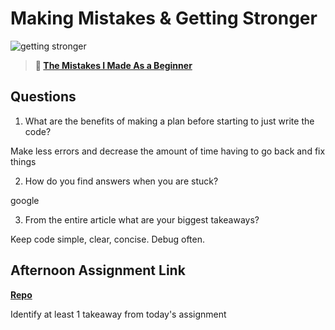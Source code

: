 # Making Mistakes & Getting Stronger

![getting stronger](https://bcw.blob.core.windows.net/public/img/lesson-images/js-bootcamp-logo.jpg)

> **📖 [The Mistakes I Made As a Beginner](https://codeworksacademy.com/fs-student-guide/resources/wk2/06-Coding-Mistakes)**

## Questions

1. What are the benefits of making a plan before starting to just write the code?

Make less errors and decrease the amount of time having to go back and fix things

2. How do you find answers when you are stuck? 

google

3. From the entire article what are your biggest takeaways?

Keep code simple, clear, concise. Debug often. 

## Afternoon Assignment Link

**[Repo](https://github.com/KellyWemmer/BossFight)**

Identify at least 1 takeaway from today's assignment
